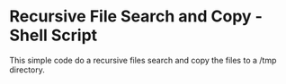 # Recursive File Search and Copy - Shell Script
This simple code do a recursive files search and copy the files to a /tmp directory.

